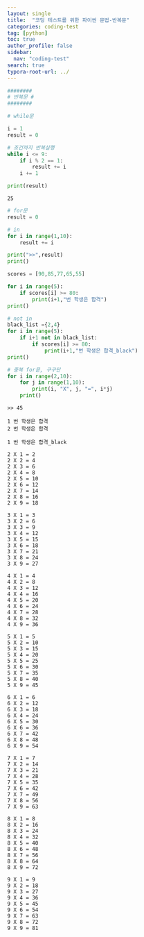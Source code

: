 ```yaml
---
layout: single
title:  "코딩 테스트를 위한 파이썬 문법-반복문"
categories: coding-test
tag: [python]
toc: true
author_profile: false
sidebar:
  nav: "coding-test"
search: true
typora-root-url: ../
---
```

```python
########
# 반복문 #
########
```


```python
# while문

i = 1
result = 0

# 조건까지 반복실행
while i <= 9:
    if i % 2 == 1:
        result += i
    i += 1

print(result)
```

    25



```python
# for문
result = 0

# in
for i in range(1,10):
    result += i

print(">>",result)
print()

scores = [90,85,77,65,55]

for i in range(5):
    if scores[i] >= 80:
        print(i+1,"번 학생은 합격")
print()

# not in
black_list ={2,4}
for i in range(5):
    if i+1 not in black_list:
        if scores[i] >= 80:
            print(i+1,"번 학생은 합격_black")
print()

# 중복 for문, 구구단
for i in range(2,10):
    for j in range(1,10):
        print(i, "X", j, "=", i*j)
    print()

```

    >> 45
    
    1 번 학생은 합격
    2 번 학생은 합격
    
    1 번 학생은 합격_black
    
    2 X 1 = 2
    2 X 2 = 4
    2 X 3 = 6
    2 X 4 = 8
    2 X 5 = 10
    2 X 6 = 12
    2 X 7 = 14
    2 X 8 = 16
    2 X 9 = 18
    
    3 X 1 = 3
    3 X 2 = 6
    3 X 3 = 9
    3 X 4 = 12
    3 X 5 = 15
    3 X 6 = 18
    3 X 7 = 21
    3 X 8 = 24
    3 X 9 = 27
    
    4 X 1 = 4
    4 X 2 = 8
    4 X 3 = 12
    4 X 4 = 16
    4 X 5 = 20
    4 X 6 = 24
    4 X 7 = 28
    4 X 8 = 32
    4 X 9 = 36
    
    5 X 1 = 5
    5 X 2 = 10
    5 X 3 = 15
    5 X 4 = 20
    5 X 5 = 25
    5 X 6 = 30
    5 X 7 = 35
    5 X 8 = 40
    5 X 9 = 45
    
    6 X 1 = 6
    6 X 2 = 12
    6 X 3 = 18
    6 X 4 = 24
    6 X 5 = 30
    6 X 6 = 36
    6 X 7 = 42
    6 X 8 = 48
    6 X 9 = 54
    
    7 X 1 = 7
    7 X 2 = 14
    7 X 3 = 21
    7 X 4 = 28
    7 X 5 = 35
    7 X 6 = 42
    7 X 7 = 49
    7 X 8 = 56
    7 X 9 = 63
    
    8 X 1 = 8
    8 X 2 = 16
    8 X 3 = 24
    8 X 4 = 32
    8 X 5 = 40
    8 X 6 = 48
    8 X 7 = 56
    8 X 8 = 64
    8 X 9 = 72
    
    9 X 1 = 9
    9 X 2 = 18
    9 X 3 = 27
    9 X 4 = 36
    9 X 5 = 45
    9 X 6 = 54
    9 X 7 = 63
    9 X 8 = 72
    9 X 9 = 81
    



```python

```
